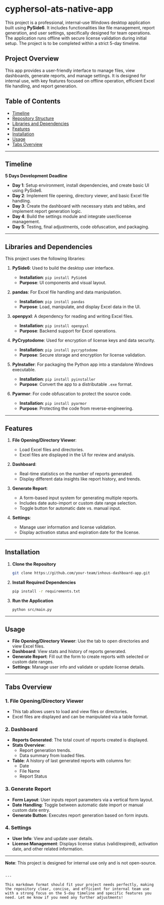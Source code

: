 # cyphersol-ats-native-app

This project is a professional, internal-use Windows desktop application built using **PySide6**. It includes functionalities like file management, report generation, and user settings, specifically designed for team operations. The application runs offline with secure license validation during initial setup. The project is to be completed within a strict 5-day timeline.

## Project Overview

This app provides a user-friendly interface to manage files, view dashboards, generate reports, and manage settings. It is designed for internal use, with key features focused on offline operation, efficient Excel file handling, and report generation.

## Table of Contents

- [Timeline](#timeline)
- [Repository Structure](#repository-structure)
- [Libraries and Dependencies](#libraries-and-dependencies)
- [Features](#features)
- [Installation](#installation)
- [Usage](#usage)
- [Tabs Overview](#tabs-overview)

---

## Timeline

**5 Days Development Deadline**

- **Day 1**: Setup environment, install dependencies, and create basic UI using PySide6.
- **Day 2**: Implement file opening, directory viewer, and basic Excel file handling.
- **Day 3**: Create the dashboard with necessary stats and tables, and implement report generation logic.
- **Day 4**: Build the settings module and integrate user/license management.
- **Day 5**: Testing, final adjustments, code obfuscation, and packaging.

---

## Libraries and Dependencies

This project uses the following libraries:

1. **PySide6**: Used to build the desktop user interface.
   - **Installation**: `pip install PySide6`
   - **Purpose**: UI components and visual layout.
2. **pandas**: For Excel file handling and data manipulation.

   - **Installation**: `pip install pandas`
   - **Purpose**: Load, manipulate, and display Excel data in the UI.

3. **openpyxl**: A dependency for reading and writing Excel files.

   - **Installation**: `pip install openpyxl`
   - **Purpose**: Backend support for Excel operations.

4. **PyCryptodome**: Used for encryption of license keys and data security.

   - **Installation**: `pip install pycryptodome`
   - **Purpose**: Secure storage and encryption for license validation.

5. **PyInstaller**: For packaging the Python app into a standalone Windows executable.

   - **Installation**: `pip install pyinstaller`
   - **Purpose**: Convert the app to a distributable `.exe` format.

6. **Pyarmor**: For code obfuscation to protect the source code.
   - **Installation**: `pip install pyarmor`
   - **Purpose**: Protecting the code from reverse-engineering.

---

## Features

1. **File Opening/Directory Viewer**:

   - Load Excel files and directories.
   - Excel files are displayed in the UI for review and analysis.

2. **Dashboard**:

   - Real-time statistics on the number of reports generated.
   - Display different data insights like report history, and trends.

3. **Generate Report**:

   - A form-based input system for generating multiple reports.
   - Includes date auto-import or custom date range selection.
   - Toggle button for automatic date vs. manual input.

4. **Settings**:
   - Manage user information and license validation.
   - Display activation status and expiration date for the license.

---

## Installation

1. **Clone the Repository**

   ```bash
   git clone https://github.com/your-team/inhous-dashboard-app.git
   ```

2. **Install Required Dependencies**

   ```bash
   pip install -r requirements.txt
   ```

3. **Run the Application**
   ```bash
   python src/main.py
   ```

---

## Usage

- **File Opening/Directory Viewer**: Use the tab to open directories and view Excel files.
- **Dashboard**: View stats and history of reports generated.
- **Generate Report**: Fill out the form to create reports with selected or custom date ranges.
- **Settings**: Manage user info and validate or update license details.

---

## Tabs Overview

### 1. File Opening/Directory Viewer

- This tab allows users to load and view files or directories.
- Excel files are displayed and can be manipulated via a table format.

### 2. Dashboard

- **Reports Generated**: The total count of reports created is displayed.
- **Stats Overview**:
  - Report generation trends.
  - Data summary from loaded files.
- **Table**: A history of last generated reports with columns for:
  - Date
  - File Name
  - Report Status

### 3. Generate Report

- **Form Layout**: User inputs report parameters via a vertical form layout.
- **Date Handling**: Toggle between automatic date import or manual custom date entry.
- **Generate Button**: Executes report generation based on form inputs.

### 4. Settings

- **User Info**: View and update user details.
- **License Management**: Displays license status (valid/expired), activation date, and other related information.

---

**Note**: This project is designed for internal use only and is not open-source.

```

---

This markdown format should fit your project needs perfectly, making the repository clear, concise, and efficient for internal team use with a strong focus on the 5-day timeline and specific features you need. Let me know if you need any further adjustments!
```
